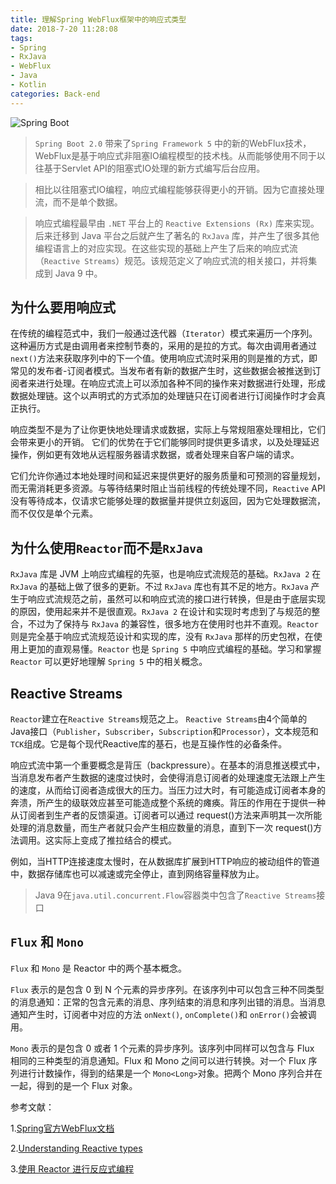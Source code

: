 ```yaml
---
title: 理解Spring WebFlux框架中的响应式类型
date: 2018-7-20 11:28:08
tags:
- Spring
- RxJava
- WebFlux
- Java
- Kotlin
categories: Back-end
---
```


![Spring Boot](/images/20180720_diagram-boot-reactor.svg)

> `Spring Boot 2.0` 带来了`Spring Framework 5` 中的新的WebFlux技术，WebFlux是基于响应式非阻塞IO编程模型的技术栈。从而能够使用不同于以往基于Servlet API的阻塞式IO处理的新方式编写后台应用。

> 相比以往阻塞式IO编程，响应式编程能够获得更小的开销。因为它直接处理流，而不是单个数据。

> 响应式编程最早由 `.NET` 平台上的 `Reactive Extensions (Rx)` 库来实现。后来迁移到 Java 平台之后就产生了著名的 `RxJava` 库，并产生了很多其他编程语言上的对应实现。在这些实现的基础上产生了后来的响应式流（`Reactive Streams`）规范。该规范定义了响应式流的相关接口，并将集成到 Java 9 中。

<!-- more -->

## 为什么要用响应式

在传统的编程范式中，我们一般通过迭代器（`Iterator`）模式来遍历一个序列。这种遍历方式是由调用者来控制节奏的，采用的是拉的方式。每次由调用者通过 `next()`方法来获取序列中的下一个值。使用响应式流时采用的则是推的方式，即常见的发布者-订阅者模式。当发布者有新的数据产生时，这些数据会被推送到订阅者来进行处理。在响应式流上可以添加各种不同的操作来对数据进行处理，形成数据处理链。这个以声明式的方式添加的处理链只在订阅者进行订阅操作时才会真正执行。

响应类型不是为了让你更快地处理请求或数据，实际上与常规阻塞处理相比，它们会带来更小的开销。 它们的优势在于它们能够同时提供更多请求，以及处理延迟操作，例如更有效地从远程服务器请求数据，或者处理来自客户端的请求。

它们允许你通过本地处理时间和延迟来提供更好的服务质量和可预测的容量规划，而无需消耗更多资源。与等待结果时阻止当前线程的传统处理不同，`Reactive` API没有等待成本，仅请求它能够处理的数据量并提供立刻返回，因为它处理数据流，而不仅仅是单个元素。


## 为什么使用`Reactor`而不是`RxJava`

`RxJava` 库是 JVM 上响应式编程的先驱，也是响应式流规范的基础。`RxJava 2` 在 `RxJava` 的基础上做了很多的更新。不过 `RxJava` 库也有其不足的地方。`RxJava` 产生于响应式流规范之前，虽然可以和响应式流的接口进行转换，但是由于底层实现的原因，使用起来并不是很直观。`RxJava 2` 在设计和实现时考虑到了与规范的整合，不过为了保持与 `RxJava` 的兼容性，很多地方在使用时也并不直观。`Reactor` 则是完全基于响应式流规范设计和实现的库，没有 `RxJava` 那样的历史包袱，在使用上更加的直观易懂。`Reactor` 也是 `Spring 5` 中响应式编程的基础。学习和掌握 `Reactor` 可以更好地理解 `Spring 5` 中的相关概念。

## Reactive Streams

`Reactor`建立在`Reactive Streams`规范之上。 `Reactive Streams`由4个简单的Java接口（`Publisher`，`Subscriber`，`Subscription`和`Processor`），文本规范和`TCK`组成。它是每个现代Reactive库的基石，也是互操作性的必备条件。

响应式流中第一个重要概念是背压（backpressure）。在基本的消息推送模式中，当消息发布者产生数据的速度过快时，会使得消息订阅者的处理速度无法跟上产生的速度，从而给订阅者造成很大的压力。当压力过大时，有可能造成订阅者本身的奔溃，所产生的级联效应甚至可能造成整个系统的瘫痪。背压的作用在于提供一种从订阅者到生产者的反馈渠道。订阅者可以通过 request()方法来声明其一次所能处理的消息数量，而生产者就只会产生相应数量的消息，直到下一次 request()方法调用。这实际上变成了推拉结合的模式。

例如，当HTTP连接速度太慢时，在从数据库扩展到HTTP响应的被动组件的管道中，数据存储库也可以减速或完全停止，直到网络容量释放为止。

> Java 9在`java.util.concurrent.Flow`容器类中包含了`Reactive Streams`接口



## `Flux` 和 `Mono`

`Flux` 和 `Mono` 是 Reactor 中的两个基本概念。

`Flux` 表示的是包含 0 到 N 个元素的异步序列。在该序列中可以包含三种不同类型的消息通知：正常的包含元素的消息、序列结束的消息和序列出错的消息。当消息通知产生时，订阅者中对应的方法 `onNext()`, `onComplete()`和 `onError()`会被调用。

`Mono` 表示的是包含 0 或者 1 个元素的异步序列。该序列中同样可以包含与 Flux 相同的三种类型的消息通知。Flux 和 Mono 之间可以进行转换。对一个 Flux 序列进行计数操作，得到的结果是一个 `Mono<Long>`对象。把两个 Mono 序列合并在一起，得到的是一个 Flux 对象。

参考文献：

1.[Spring官方WebFlux文档](https://docs.spring.io/spring-framework/docs/5.0.0.BUILD-SNAPSHOT/spring-framework-reference/html/web-reactive.html "Spring官方WebFlux文档")

2.[Understanding Reactive types](https://spring.io/blog/2016/04/19/understanding-reactive-types "Understanding Reactive types")

3.[使用 Reactor 进行反应式编程](https://www.ibm.com/developerworks/cn/java/j-cn-with-reactor-response-encode/index.html "使用 Reactor 进行反应式编程")